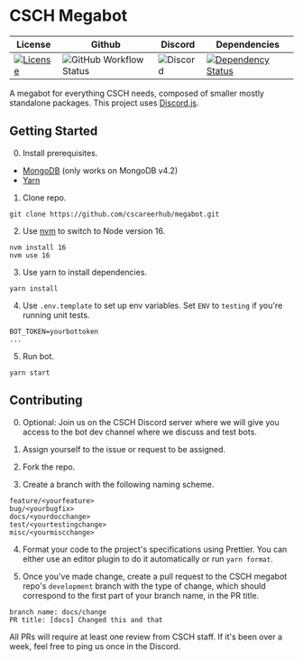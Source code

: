 # CSCH Megabot

| License                                                                             | Github                                                                                                                           | Discord                                                       | Dependencies                                                                                                   |
| ----------------------------------------------------------------------------------- | -------------------------------------------------------------------------------------------------------------------------------- | ------------------------------------------------------------- | -------------------------------------------------------------------------------------------------------------- |
| [![License](https://img.shields.io/github/license/cscareerhub/megabot)](LICENSE.md) | ![GitHub Workflow Status](https://img.shields.io/github/workflow/status/cscareerhub/megabot/Ubuntu%20Latest%20Lint%20and%20Test) | ![Discord](https://img.shields.io/discord/334891772696330241) | [![Dependency Status](https://david-dm.org/cscareerhub/megabot.svg)](https://david-dm.org/cscareerhub/megabot) |

A megabot for everything CSCH needs, composed of smaller mostly standalone packages. This project uses [Discord.js](https://discord.js.org/#/).

## Getting Started

0. Install prerequisites.

- [MongoDB](https://docs.mongodb.com/manual/administration/install-community/) (only works on MongoDB v4.2)
- [Yarn](https://classic.yarnpkg.com/en/docs/install/)

1. Clone repo.

```
git clone https://github.com/cscareerhub/megabot.git
```

2. Use [nvm](https://github.com/nvm-sh/nvm) to switch to Node version 16.

```
nvm install 16
nvm use 16
```

3. Use yarn to install dependencies.

```
yarn install
```

4. Use `.env.template` to set up env variables. Set `ENV` to `testing` if you're running unit tests.

```
BOT_TOKEN=yourbottoken
...
```

5. Run bot.

```
yarn start
```

## Contributing

0. Optional: Join us on the CSCH Discord server where we will give you access to the bot dev channel where we discuss and test bots.

1. Assign yourself to the issue or request to be assigned.

2. Fork the repo.

3. Create a branch with the following naming scheme.

```
feature/<yourfeature>
bug/<yourbugfix>
docs/<yourdocchange>
test/<yourtestingchange>
misc/<yourmiscchange>
```

4. Format your code to the project's specifications using Prettier. You can either use an editor plugin to do it automatically or run `yarn format`.

5. Once you've made change, create a pull request to the CSCH megabot repo's `development` branch with the type of change, which should correspond to the first part of your branch name, in the PR title.

```
branch name: docs/change
PR title: [docs] Changed this and that
```

All PRs will require at least one review from CSCH staff. If it's been over a week, feel free to ping us once in the Discord.
